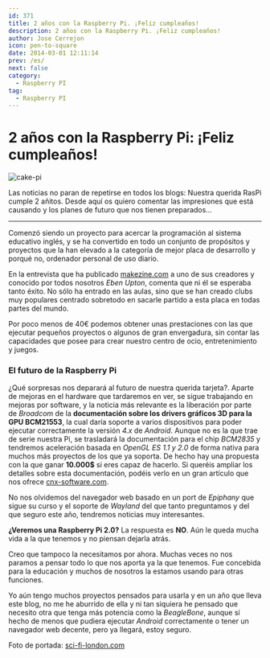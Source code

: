 ```yaml
---
id: 371
title: 2 años con la Raspberry Pi. ¡Feliz cumpleaños!
description: 2 años con la Raspberry Pi. ¡Feliz cumpleaños!
author: Jose Cerrejon
icon: pen-to-square
date: 2014-03-01 12:11:14
prev: /es/
next: false
category:
  - Raspberry PI
tag:
  - Raspberry PI
---
```


# 2 años con la Raspberry Pi: ¡Feliz cumpleaños!

![cake-pi](/images/cake-pi.jpg)

Las noticias no paran de repetirse en todos los blogs: Nuestra querida RasPi cumple 2 añitos. Desde aquí os quiero comentar las impresiones que está causando y los planes de futuro que nos tienen preparados…

- - -
Comenzó siendo un proyecto para acercar la programación al sistema educativo inglés, y se ha convertido en todo un conjunto de propósitos y proyectos que la han elevado a la categoría de mejor placa de desarrollo y porqué no, ordenador personal de uso diario.

En la entrevista que ha publicado [makezine.com](http://makezine.com/magazine/10-questions-for-raspberry-pis-eben-upton/) a uno de sus creadores y conocido por todos nosotros *Eben Upton*, comenta que ni él se esperaba tanto éxito. No sólo ha entrado en las aulas, sino que se han creado clubs muy populares centrado sobretodo en sacarle partido a esta placa en todas partes del mundo.

Por poco menos de 40€ podemos obtener unas prestaciones con las que ejecutar pequeños proyectos o algunos de gran envergadura, sin contar las capacidades que posee para crear nuestro centro de ocio, entretenimiento y juegos.

###  El futuro de la Raspberry Pi

¿Qué sorpresas nos deparará al futuro de nuestra querida tarjeta?. Aparte de mejoras en el hardware que tardaremos en ver, se sigue trabajando en mejoras por software, y la noticia más relevante es la liberación por parte de *Broadcom* de la **documentación sobre los drivers gráficos 3D para la GPU BCM21553**, la cual daría soporte a varios dispositivos para poder ejecutar correctamente la versión *4.x* de *Android*. Aunque no es la que trae de serie nuestra Pi, se trasladará la documentación para el chip *BCM2835* y tendremos aceleración basada en *OpenGL ES 1.1 y 2.0* de forma nativa para muchos más proyectos de los que ya soporta. De hecho hay una propuesta con la que ganar **10.000$** si eres capaz de hacerlo. Si queréis ampliar los detalles sobre esta documentación, podéis verlo en un gran artículo que nos ofrece [cnx-software.com](http://www.cnx-software.com/2014/03/01/raspberry-pi-gets-open-source-3d-graphics-drivers-and-documentation/).

No nos olvidemos del navegador web basado en un port de *Epiphany* que sigue su curso y el soporte de *Wayland* del que tanto preguntamos y del que seguro este año, tendremos noticias muy interesantes.

**¿Veremos una Raspberry Pi 2.0?** La respuesta es **NO**. Aún le queda mucha vida a la que tenemos y no piensan dejarla atrás.

Creo que tampoco la necesitamos por ahora. Muchas veces no nos paramos a pensar todo lo que nos aporta ya la que tenemos. Fue concebida para la educación y muchos de nosotros la estamos usando para otras funciones.

Yo aún tengo muchos proyectos pensados para usarla y en un año que lleva este blog, no me he aburrido de ella y ni tan siquiera he pensado que necesito otra que tenga más potencia como la *BeagleBone*, aunque sí hecho de menos que pudiera ejecutar *Android* correctamente o tener un navegador web decente, pero ya llegará, estoy seguro.

Foto de portada: [sci-fi-london.com](http://www.sci-fi-london.com/news/games/2012/05/eben-upton-talks-raspberry-pi-sfls-horizons-event)
